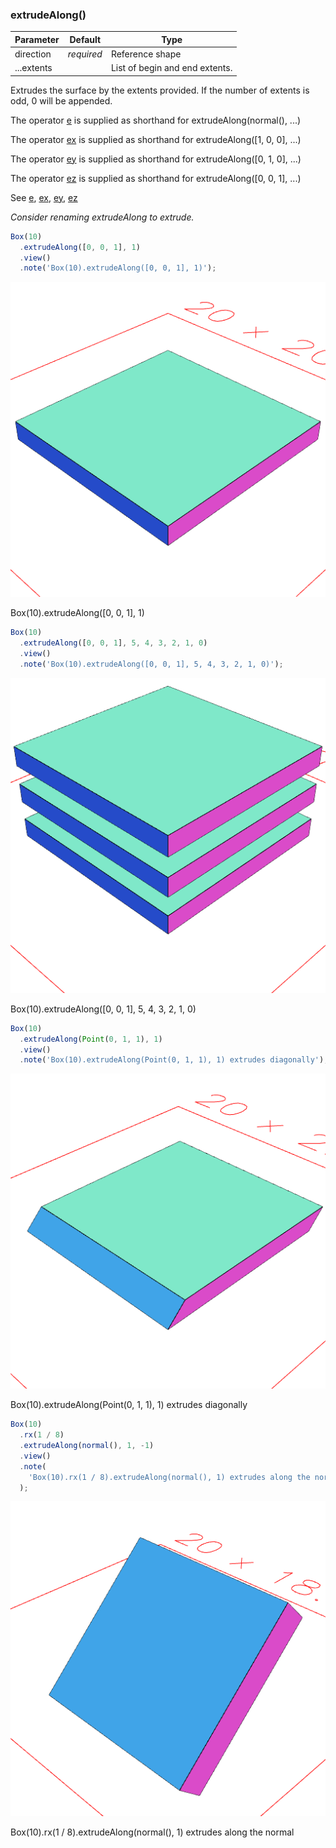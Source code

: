 ### extrudeAlong()
Parameter|Default|Type
---|---|---
|direction|_required_|Reference shape
|...extents||List of begin and end extents.

Extrudes the surface by the extents provided.
If the number of extents is odd, 0 will be appended.

The operator [e](#https://raw.githubusercontent.com/jsxcad/JSxCAD/master/nb/api/e.nb) is supplied as shorthand for extrudeAlong(normal(), ...)

The operator [ex](#https://raw.githubusercontent.com/jsxcad/JSxCAD/master/nb/api/ex.nb) is supplied as shorthand for extrudeAlong([1, 0, 0], ...)

The operator [ey](#https://raw.githubusercontent.com/jsxcad/JSxCAD/master/nb/api/ey.nb) is supplied as shorthand for extrudeAlong([0, 1, 0], ...)

The operator [ez](#https://raw.githubusercontent.com/jsxcad/JSxCAD/master/nb/api/ez.nb) is supplied as shorthand for extrudeAlong([0, 0, 1], ...)

See [e](#https://raw.githubusercontent.com/jsxcad/JSxCAD/master/nb/api/e.nb), [ex](#https://raw.githubusercontent.com/jsxcad/JSxCAD/master/nb/api/ex.nb), [ey](#https://raw.githubusercontent.com/jsxcad/JSxCAD/master/nb/api/ey.nb), [ez](#https://raw.githubusercontent.com/jsxcad/JSxCAD/master/nb/api/ez.nb)

_Consider renaming extrudeAlong to extrude._

```JavaScript
Box(10)
  .extrudeAlong([0, 0, 1], 1)
  .view()
  .note('Box(10).extrudeAlong([0, 0, 1], 1)');
```

![Image](extrudeAlong.md.0.png)

Box(10).extrudeAlong([0, 0, 1], 1)

```JavaScript
Box(10)
  .extrudeAlong([0, 0, 1], 5, 4, 3, 2, 1, 0)
  .view()
  .note('Box(10).extrudeAlong([0, 0, 1], 5, 4, 3, 2, 1, 0)');
```

![Image](extrudeAlong.md.1.png)

Box(10).extrudeAlong([0, 0, 1], 5, 4, 3, 2, 1, 0)

```JavaScript
Box(10)
  .extrudeAlong(Point(0, 1, 1), 1)
  .view()
  .note('Box(10).extrudeAlong(Point(0, 1, 1), 1) extrudes diagonally');
```

![Image](extrudeAlong.md.2.png)

Box(10).extrudeAlong(Point(0, 1, 1), 1) extrudes diagonally

```JavaScript
Box(10)
  .rx(1 / 8)
  .extrudeAlong(normal(), 1, -1)
  .view()
  .note(
    'Box(10).rx(1 / 8).extrudeAlong(normal(), 1) extrudes along the normal'
  );
```

![Image](extrudeAlong.md.3.png)

Box(10).rx(1 / 8).extrudeAlong(normal(), 1) extrudes along the normal
